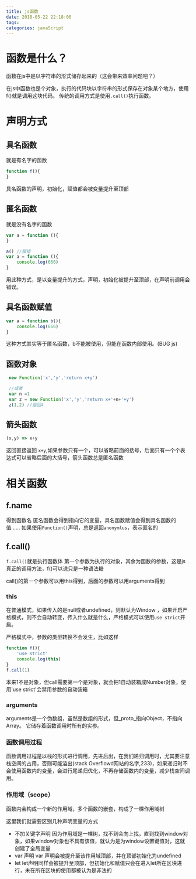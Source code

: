 ```yaml
---
title: js函数
date: 2018-05-22 22:18:00
tags: 
categories: javaScript
---
```

# 函数是什么？
函数在js中是以字符串的形式储存起来的（这会带来效率问题吧？）

在js中函数也是个对象，执行的代码块以字符串的形式保存在对象某个地方，使用f()就是调用这块代码。
传统的调用方式是使用`.call()`执行函数。

# 声明方式

## 具名函数
就是有名字的函数
``` js
function f(){
}
```
具名函数的声明，初始化，赋值都会被变量提升至顶部

## 匿名函数
就是没有名字的函数
``` js
var a = function (){
}
```

``` js
a() //报错
var a = function (){
    console.log(666)
}
```
用此种方式，是以变量提升的方式，声明，初始化被提升至顶部，在声明前调用会错误。

## 具名函数赋值
``` js
var a = function b(){
    console.log(666)
}
```
这种方式其实等于匿名函数，b不能被使用，但能在函数内部使用。(BUG js)

## 函数对象
``` js 
 new Function('x','y','return x+y')

 //或者
 var n =1
 var z = new Function('x','y','return x+'+n+'+y')
 z(1,2) //返回4
```

## 箭头函数
``` js
(x,y) => x+y
```
这回直接返回 `x+y`,如果参数只有一个，可以省略前面的括号，后面只有一个个表达式可以省略后面的大括号，箭头函数总是匿名函数

# 相关函数
## f.name
得到函数名
匿名函数会得到指向它的变量，具名函数赋值会得到具名函数的值……
如果使用`Function()`声明，总是返回`anonymlus`，表示匿名的

## f.call()
`f.call()`就是执行函数体
第一个参数为执行的对象，其余为函数的参数，这是js真正的调用方法，f()可以说只是一种语法糖

call()的第一个参数可以用this得到，后面的参数可以用arguments得到
### this
在普通模式，如果传入的是null或者undefined，则默认为Window
，如果开启严格模式，则不会自动转变，传入什么就是什么，严格模式可以使用`use strict`开启。

严格模式中，参数的类型转换不会发生，比如这样
``` js
function f(){
    'use strict'
    console.log(this)
}
f.call(1)
```
本来1不是对象，但call需要第一个是对象，就会把1自动装箱成Number对象，使用'use strict'会禁用参数的自动装箱


### arguments
arguments是一个伪数组，虽然是数组的形式，但_proto_指向Object，不指向Array。
它储存着函数调用时所有的实参。

### 函数调用过程
函数调用过程是以栈的形式进行调用，先进后出，在我们递归调用时，尤其要注意栈空间的占用，否则可能溢出(stack Overflowd网站的名字,233)，如果递归时不会使用函数内的变量，会进行尾递归优化，不再存储函数内的变量，减少栈空间调用。

### 作用域（scope）
函数内会构成一个新的作用域，多个函数的嵌套，构成了一棵作用域树

这里我们就需要区别几种声明变量的方式 
* 不加关键字声明
    因为作用域是一棵树，找不到会向上找，直到找到window对象，如果window对象也不具有该值，就认为是为window设置键值对，这就创建了全局变量
* var 声明
    var 声明会被提升至该作用域顶部，并在顶部初始化为undefined
* let 
    let声明同样会被提升至顶部，但初始化和赋值只会在进入let所在区块进行，未在所在区块的使用都被认为是非法的




